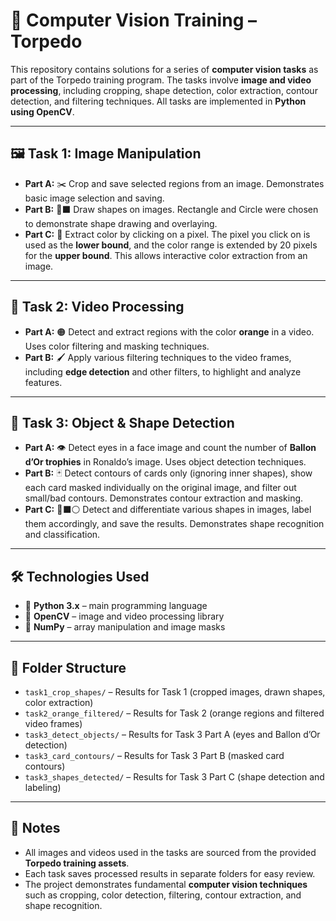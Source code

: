 # 🚀 Computer Vision Training – Torpedo  

This repository contains solutions for a series of **computer vision tasks** as part of the Torpedo training program. The tasks involve **image and video processing**, including cropping, shape detection, color extraction, contour detection, and filtering techniques. All tasks are implemented in **Python using OpenCV**.  

---

## 🖼️ Task 1: Image Manipulation
- **Part A:** ✂️ Crop and save selected regions from an image. Demonstrates basic image selection and saving.  
- **Part B:** 🔵⬛ Draw shapes on images. Rectangle and Circle were chosen to demonstrate shape drawing and overlaying.  
- **Part C:** 🎨 Extract color by clicking on a pixel. The pixel you click on is used as the **lower bound**, and the color range is extended by 20 pixels for the **upper bound**. This allows interactive color extraction from an image.  

---

## 🎥 Task 2: Video Processing
- **Part A:** 🟠 Detect and extract regions with the color **orange** in a video. Uses color filtering and masking techniques.  
- **Part B:** 🖌️ Apply various filtering techniques to the video frames, including **edge detection** and other filters, to highlight and analyze features.  

---

## 🧩 Task 3: Object & Shape Detection
- **Part A:** 👁️ Detect eyes in a face image and count the number of **Ballon d’Or trophies** in Ronaldo’s image. Uses object detection techniques.  
- **Part B:** 🃏 Detect contours of cards only (ignoring inner shapes), show each card masked individually on the original image, and filter out small/bad contours. Demonstrates contour extraction and masking.  
- **Part C:** 🔺⬛⚪ Detect and differentiate various shapes in images, label them accordingly, and save the results. Demonstrates shape recognition and classification.  

---

## 🛠️ Technologies Used
- 🐍 **Python 3.x** – main programming language  
- 📸 **OpenCV** – image and video processing library  
- 🔢 **NumPy** – array manipulation and image masks  

---

## 📂 Folder Structure
- `task1_crop_shapes/` – Results for Task 1 (cropped images, drawn shapes, color extraction)  
- `task2_orange_filtered/` – Results for Task 2 (orange regions and filtered video frames)  
- `task3_detect_objects/` – Results for Task 3 Part A (eyes and Ballon d’Or detection)  
- `task3_card_contours/` – Results for Task 3 Part B (masked card contours)  
- `task3_shapes_detected/` – Results for Task 3 Part C (shape detection and labeling)  

---

## 📝 Notes
- All images and videos used in the tasks are sourced from the provided **Torpedo training assets**.  
- Each task saves processed results in separate folders for easy review.  
- The project demonstrates fundamental **computer vision techniques** such as cropping, color detection, filtering, contour extraction, and shape recognition.  
